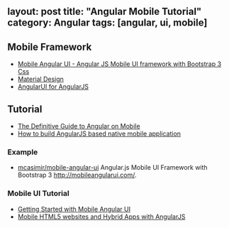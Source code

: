 layout: post
title: "Angular Mobile Tutorial"
category: Angular
tags: [angular, ui, mobile]
--- 
## Mobile Framework

- [Mobile Angular UI - Angular JS Mobile UI framework with Bootstrap 3 Css](http://mobileangularui.com/)
- [Material Design](https://material.angularjs.org/#/)
- [AngularUI for AngularJS](http://angular-ui.github.io/)

## Tutorial

- [The Definitive Guide to Angular on Mobile](http://www.ng-newsletter.com/posts/angular-on-mobile.html)
- [How to build AngularJS based native mobile application](http://www.htmlcenter.com/blog/how-to-build-angularjs-based-native-mobile-application/)

### Example

- [mcasimir/mobile-angular-ui](https://github.com/mcasimir/mobile-angular-ui) Angular.js Mobile UI Framework with Bootstrap 3 <http://mobileangularui.com/>.


### Mobile UI Tutorial

- [Getting Started with Mobile Angular UI](http://www.sitepoint.com/getting-started-mobile-angular-ui)
- [Mobile HTML5 websites and Hybrid Apps with AngularJS](http://www.slideshare.net/carlo.bonamico/codemotion-carlobonamicoangular-jsmobile)

